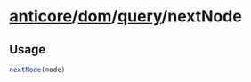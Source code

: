 # [anticore](../../../../../#reference)/[dom](../../#reference)/[query](../#reference)/<a name="reference">nextNode</a>

## Usage

```js
nextNode(node)
```